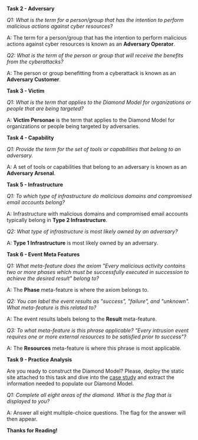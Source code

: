**Task 2 - Adversary**

*Q1: What is the term for a person/group that has the intention to perform malicious actions against cyber resources?*

A: The term for a person/group that has the intention to perform malicious actions against cyber resources is known as an **Adversary Operator**.

*Q2: What is the term of the person or group that will receive the benefits from the cyberattacks?*

A: The person or group benefitting from a cyberattack is known as an **Adversary Customer**.

**Task 3 - Victim**

*Q1: What is the term that applies to the Diamond Model for organizations or people that are being targeted?*

A: **Victim Personae** is the term that applies to the Diamond Model for organizations or people being targeted by adversaries.

**Task 4 - Capability**

*Q1: Provide the term for the set of tools or capabilities that belong to an adversary.*

A: A set of tools or capabilities that belong to an adversary is known as an **Adversary Arsenal**.

**Task 5 - Infrastructure**

*Q1: To which type of infrastructure do malicious domains and compromised email accounts belong?*

A: Infrastructure with malicious domains and compromised email accounts typically belong in **Type 2 Infrastructure**.

*Q2: What type of infrastructure is most likely owned by an adversary?*

A: **Type 1 Infrastructure** is most likely owned by an adversary.

**Task 6 - Event Meta Features**

*Q1: What meta-feature does the axiom "Every malicious activity contains two or more phases which must be successfully executed in succession to achieve the desired result" belong to?*

A: The **Phase** meta-feature is where the axiom belongs to.

*Q2: You can label the event results as "success", "failure", and "unknown".  What meta-feature is this related to?*

A:  The event results labels belong to the **Result** meta-feature.

*Q3: To what meta-feature is this phrase applicable? "Every intrusion event requires one or more external resources to be satisfied prior to success"?*

A: The **Resources** meta-feature is where this phrase is most applicable.

**Task 9 - Practice Analysis**

Are you ready to construct the Diamond Model? Please, deploy the static site attached to this task and dive into the [case study](https://media.kasperskycontenthub.com/wp-content/uploads/sites/43/2016/05/20081514/E-ISAC_SANS_Ukraine_DUC_5.pdf) and extract the information needed to populate our Diamond Model.

*Q1: Complete all eight areas of the diamond. What is the flag that is displayed to you?*

A: Answer all eight multiple-choice questions. The flag for the answer will then appear.

**Thanks for Reading!**